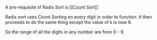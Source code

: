 A pre-requisite of Radix Sort is [[Count Sort]]

Radix sort uses Count Sorting on every digit in order to function. It then proceeds to do the same thing except the value of k is now 9.

So the range of all the digits in any number are from 0 - 9.

